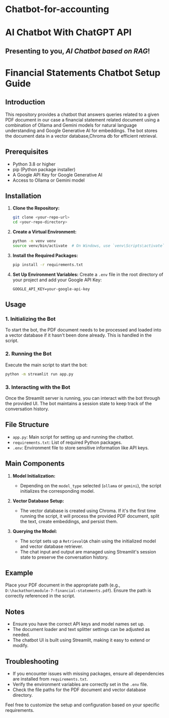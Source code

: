 # Chatbot-for-accounting
# AI Chatbot With ChatGPT API

## Presenting to you, *AI Chatbot based on RAG*!

# Financial Statements Chatbot Setup Guide

## Introduction

This repository provides a chatbot that answers queries related to a given PDF document in our case a financial statement related document using a combination of Ollama and Gemini models for natural language understanding and Google Generative AI for embeddings. The bot stores the document data in a vector database,Chroma db for efficient retrieval.

## Prerequisites

- Python 3.8 or higher
- pip (Python package installer)
- A Google API Key for Google Generative AI
- Access to Ollama or Gemini model

## Installation

1. **Clone the Repository:**
   ```bash
   git clone <your-repo-url>
   cd <your-repo-directory>
   ```

2. **Create a Virtual Environment:**
   ```bash
   python -m venv venv
   source venv/bin/activate  # On Windows, use `venv\Scripts\activate`
   ```

3. **Install the Required Packages:**
   ```bash
   pip install -r requirements.txt
   ```

4. **Set Up Environment Variables:**
   Create a `.env` file in the root directory of your project and add your Google API Key:
   ```
   GOOGLE_API_KEY=your-google-api-key
   ```

## Usage

### 1. Initializing the Bot

To start the bot, the PDF document needs to be processed and loaded into a vector database if it hasn't been done already. This is handled in the script.

### 2. Running the Bot

Execute the main script to start the bot:
```bash
python -m streamlit run app.py
```

### 3. Interacting with the Bot

Once the Streamlit server is running, you can interact with the bot through the provided UI. The bot maintains a session state to keep track of the conversation history.

## File Structure

- `app.py`: Main script for setting up and running the chatbot.
- `requirements.txt`: List of required Python packages.
- `.env`: Environment file to store sensitive information like API keys.

## Main Components

1. **Model Initialization:**
   - Depending on the `model_type` selected (`ollama` or `gemini`), the script initializes the corresponding model.

2. **Vector Database Setup:**
   - The vector database is created using Chroma. If it's the first time running the script, it will process the provided PDF document, split the text, create embeddings, and persist them.

3. **Querying the Model:**
   - The script sets up a `RetrievalQA` chain using the initialized model and vector database retriever.
   - The chat input and output are managed using Streamlit's session state to preserve the conversation history.

## Example

Place your PDF document in the appropriate path (e.g., `D:\hackathon\module-7-financial-statements.pdf`). Ensure the path is correctly referenced in the script.

## Notes

- Ensure you have the correct API keys and model names set up.
- The document loader and text splitter settings can be adjusted as needed.
- The chatbot UI is built using Streamlit, making it easy to extend or modify.

## Troubleshooting

- If you encounter issues with missing packages, ensure all dependencies are installed from `requirements.txt`.
- Verify the environment variables are correctly set in the `.env` file.
- Check the file paths for the PDF document and vector database directory.

Feel free to customize the setup and configuration based on your specific requirements.

